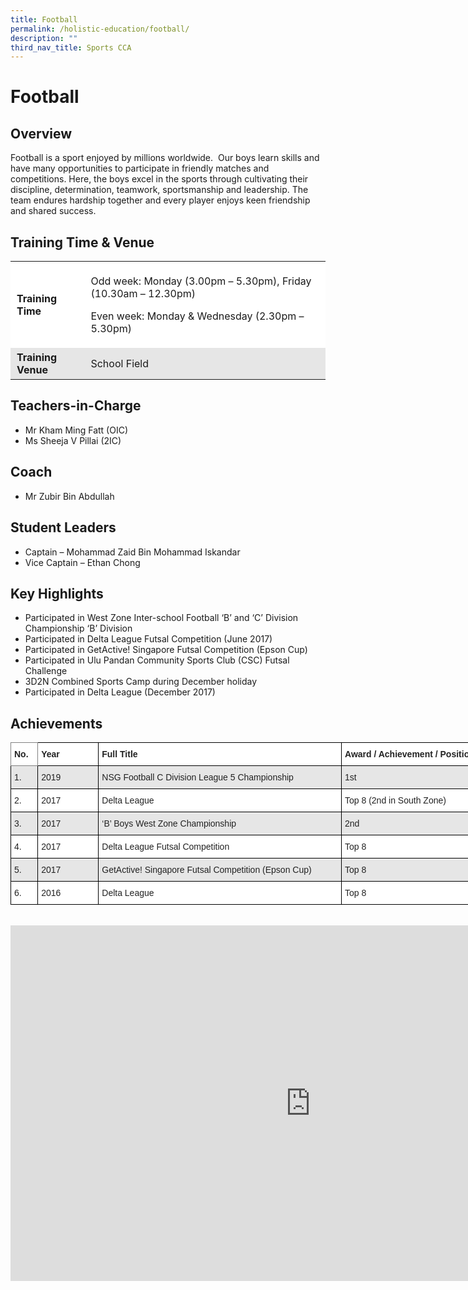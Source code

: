 ```yaml
---
title: Football
permalink: /holistic-education/football/
description: ""
third_nav_title: Sports CCA
---
```

# Football


## Overview


Football is a sport enjoyed by millions worldwide. &nbsp;Our boys learn skills and have many opportunities to participate in friendly matches and competitions. Here, the boys excel in the sports through cultivating their discipline, determination, teamwork, sportsmanship and leadership. The team endures hardship together and every player enjoys keen friendship and shared success.

## Training Time &amp; Venue&nbsp;


<table style="box-sizing: inherit; border-collapse: collapse; border-spacing: 0px; max-width: 100%; width: 738px;"><tbody style="box-sizing: inherit;"><tr style="box-sizing: inherit; background: rgb(255, 255, 255);"><td style="box-sizing: inherit; padding: 5px 10px; width: 126.667px;"><strong style="box-sizing: inherit; font-weight: bold;">Training Time</strong></td><td style="box-sizing: inherit; padding: 5px 10px; width: 592.333px;"><p style="box-sizing: inherit; font-size: 1em;">Odd week: Monday (3.00pm – 5.30pm), Friday (10.30am – 12.30pm)</p><p style="box-sizing: inherit; font-size: 1em;">Even week: Monday &amp; Wednesday (2.30pm – 5.30pm)</p></td></tr><tr style="box-sizing: inherit; background: rgb(230, 230, 230);"><td style="box-sizing: inherit; padding: 5px 10px; width: 126.667px;"><strong style="box-sizing: inherit; font-weight: bold;">Training Venue</strong></td><td style="box-sizing: inherit; padding: 5px 10px; width: 592.333px;">School Field</td></tr></tbody></table>

## Teachers-in-Charge


*   Mr Kham Ming Fatt (OIC)
*   Ms Sheeja V Pillai (2IC)

## Coach


*   Mr Zubir Bin Abdullah

## Student Leaders


*   Captain – Mohammad Zaid Bin Mohammad Iskandar
*   Vice Captain – Ethan Chong

## Key Highlights&nbsp;


*   Participated in West Zone Inter-school Football ‘B’ and ‘C’ Division Championship ‘B’ Division&nbsp;
*   Participated in Delta League Futsal Competition (June 2017)&nbsp;
*   Participated in GetActive! Singapore Futsal Competition (Epson Cup)&nbsp;
*   Participated in Ulu Pandan Community Sports Club (CSC) Futsal Challenge
*   3D2N Combined Sports Camp during December holiday
*   Participated in Delta League (December 2017)

## Achievements

<style type="text/css">
.tg  {border-collapse:collapse;border-spacing:0;}
.tg td{border-color:black;border-style:solid;border-width:1px;font-family:Arial, sans-serif;font-size:14px;
  overflow:hidden;padding:10px 5px;word-break:normal;}
.tg th{border-color:black;border-style:solid;border-width:1px;font-family:Arial, sans-serif;font-size:14px;
  font-weight:normal;overflow:hidden;padding:10px 5px;word-break:normal;}
.tg .tg-l2bf{background-color:#FFF;color:#222;font-weight:bold;text-align:left;vertical-align:top}
.tg .tg-h5mn{background-color:#E6E6E6;color:#222;text-align:left;vertical-align:middle}
.tg .tg-xyrl{background-color:#E6E6E6;color:#222;text-align:left;vertical-align:top}
.tg .tg-0f6e{background-color:#FFF;border-color:inherit;color:#222;font-weight:bold;text-align:left;vertical-align:top}
.tg .tg-tsok{background-color:#FFF;color:#222;text-align:left;vertical-align:top}
.tg .tg-1ppo{background-color:#FFF;color:#222;text-align:left;vertical-align:middle}
</style>
<table style="undefined;table-layout: fixed; width: 798px" class="tg">
<colgroup>
<col style="width: 43.2px">
<col style="width: 97.2px">
<col style="width: 389.2px">
<col style="width: 268.2px">
</colgroup>
<thead>
  <tr>
    <th class="tg-0f6e"><span style="font-weight:bold">No.</span></th>
    <th class="tg-l2bf"><span style="font-weight:bold">Year</span></th>
    <th class="tg-l2bf"><span style="font-weight:bold">Full Title</span></th>
    <th class="tg-l2bf"><span style="font-weight:bold">Award / Achievement / Position</span></th>
  </tr>
</thead>
<tbody>
  <tr>
    <td class="tg-xyrl"><span style="font-weight:400">1.</span></td>
    <td class="tg-xyrl"><span style="font-weight:400">2019</span></td>
    <td class="tg-h5mn">NSG Football C Division League 5 Championship</td>
    <td class="tg-h5mn">1st</td>
  </tr>
  <tr>
    <td class="tg-tsok"><span style="font-weight:400">2.</span></td>
    <td class="tg-tsok"><span style="font-weight:400">2017</span></td>
    <td class="tg-tsok"><span style="font-weight:400">Delta League </span></td>
    <td class="tg-tsok"><span style="font-weight:400">Top 8 (2nd in South Zone) </span></td>
  </tr>
  <tr>
    <td class="tg-xyrl"><span style="font-weight:400">3.</span></td>
    <td class="tg-xyrl"><span style="font-weight:400">2017</span></td>
    <td class="tg-xyrl"><span style="font-weight:400">‘B’ Boys West Zone Championship </span></td>
    <td class="tg-xyrl"><span style="font-weight:400">2nd</span></td>
  </tr>
  <tr>
    <td class="tg-tsok"><span style="font-weight:400">4.</span></td>
    <td class="tg-tsok"><span style="font-weight:400">2017</span></td>
    <td class="tg-tsok"><span style="font-weight:400">Delta League Futsal Competition </span></td>
    <td class="tg-tsok"><span style="font-weight:400">Top 8</span></td>
  </tr>
  <tr>
    <td class="tg-xyrl"><span style="font-weight:400">5.</span></td>
    <td class="tg-xyrl"><span style="font-weight:400">2017</span></td>
    <td class="tg-xyrl"><span style="font-weight:400">GetActive! Singapore Futsal Competition (Epson Cup)</span></td>
    <td class="tg-xyrl"><span style="font-weight:400">Top 8 </span></td>
  </tr>
  <tr>
    <td class="tg-tsok"><span style="font-weight:400">6.</span></td>
    <td class="tg-tsok"><span style="font-weight:400">2016</span></td>
    <td class="tg-1ppo">Delta League </td>
    <td class="tg-tsok"><span style="font-weight:400">Top 8</span></td>
  </tr>
</tbody>
</table>

<br>

<iframe src="https://docs.google.com/presentation/d/e/2PACX-1vQAO8m3I7hM_kuhyafL07hW_6ktt_NL5GQaA_XDtM_eH7nDEQR1_Z-4iBF267VRJUD8Q4RqZK_3Zjkx/embed?start=true&amp;loop=true&amp;delayms=15000" frameborder="0" width="960" height="569" allowfullscreen="true"></iframe>